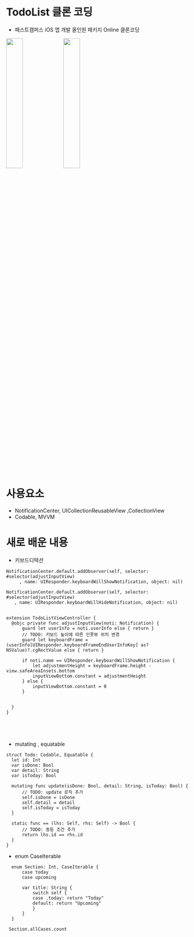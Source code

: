 # TodoList 클론 코딩 
- 패스트캠퍼스 iOS 앱 개발 올인원 패키지 Online 클론코딩 

<img src ="https://user-images.githubusercontent.com/26668309/146727700-9158bab8-313f-4728-9933-b8c6f131b537.png" width = 30%> <img src = "https://user-images.githubusercontent.com/26668309/146727231-612407fe-c30a-44a0-aedb-f4bace7d7557.png" width = 30% >


# 사용요소 
- NotificationCenter, UICollectionReusableView ,CollectionView 
- Codable, MVVM 


# 새로 배운 내용
 
  - 키보드디텍션

  ```
  NotificationCenter.default.addObserver(self, selector: #selector(adjustInputView)
       , name: UIResponder.keyboardWillShowNotification, object: nil)

  NotificationCenter.default.addObserver(self, selector: #selector(adjustInputView)
     , name: UIResponder.keyboardWillHideNotification, object: nil)         


extension TodoListViewController {
    @objc private func adjustInputView(noti: Notification) {
        guard let userInfo = noti.userInfo else { return }
        // TODO: 키보드 높이에 따른 인풋뷰 위치 변경
        guard let keyboardFrame = (userInfo[UIResponder.keyboardFrameEndUserInfoKey] as? NSValue)?.cgRectValue else { return }
        
        if noti.name == UIResponder.keyboardWillShowNotification {
            let adjustmentHeight = keyboardFrame.height - view.safeAreaInsets.bottom
            inputViewBottom.constant = adjustmentHeight
        } else {
            inputViewBottom.constant = 0
        }
        
        
    }
}





  ```

  - mutating , equatable 

  ``` 
  struct Todo: Codable, Equatable {
    let id: Int
    var isDone: Bool
    var detail: String
    var isToday: Bool
    
    mutating func update(isDone: Bool, detail: String, isToday: Bool) {
        // TODO: update 로직 추가
        self.isDone = isDone
        self.detail = detail
        self.isToday = isToday
    }
    
    static func == (lhs: Self, rhs: Self) -> Bool {
        // TODO: 동등 조건 추가
        return lhs.id == rhs.id
    }
  }
  ``` 
  
  - enum CaseIterable 

  ``` 
    enum Section: Int, CaseIterable {
        case today
        case upcoming
        
        var title: String {
            switch self {
            case .today: return "Today"
            default: return "Upcoming"
            }
        }
    }

   Section.allCases.count

  ``` 
